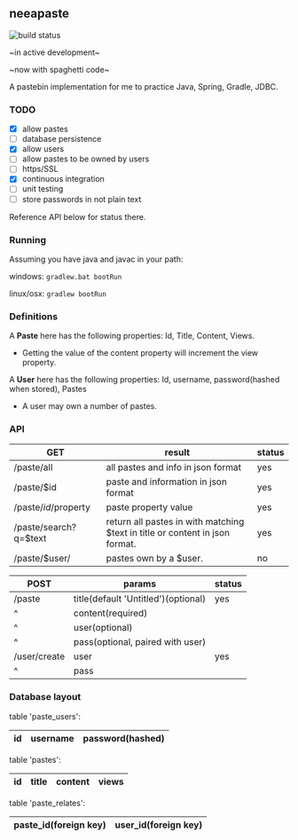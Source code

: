 ## neeapaste
![build status](https://api.travis-ci.org/neeasade/neeapaste.svg?branch=master)

~in active development~

~now with spaghetti code~

A pastebin implementation for me to practice Java, Spring, Gradle, JDBC.

### TODO
- [x] allow pastes
- [ ] database persistence
- [x] allow users
- [ ] allow pastes to be owned by users
- [ ] https/SSL
- [x] continuous integration
- [ ] unit testing
- [ ] store passwords in not plain text

Reference API below for status there.

### Running
Assuming you have java and javac in your path:

windows: `gradlew.bat bootRun`

linux/osx: `gradlew bootRun`

### Definitions
A **Paste** here has the following properties: Id, Title, Content, Views.
- Getting the value of the content property will increment the view property.

A **User** here has the following properties: Id, username, password(hashed when stored), Pastes
- A user may own a number of pastes.

### API
GET		| result |	status
--------|--------|---
/paste/all	| all pastes and info in json format | yes
/paste/$id	| paste and information in json format | yes
/paste/$id/$property | paste property value | yes
/paste/search?q=$text	| return all pastes in with matching $text in title or content in json format. | yes
/paste/$user/ | pastes own by a $user. | no

POST | params | status
------------------------|----------|----
/paste | title(default 'Untitled')(optional) | yes
^      | content(required) |
^      | user(optional) |
^      | pass(optional, paired with user) |
/user/create | user | yes
^            | pass |

### Database layout
table 'paste_users':

id | username | password(hashed)
------|-----|-----

table 'pastes':

id    |title| content | views
------|-----|-----|-----


table 'paste_relates':

paste_id(foreign key) | user_id(foreign key)
------|-----

